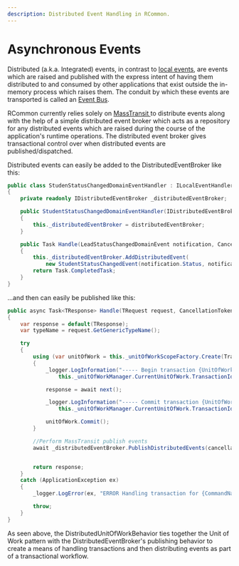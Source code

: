 ```yaml
---
description: Distributed Event Handling in RCommon.
---
```


# Asynchronous Events

Distributed (a.k.a. Integrated) events, in contrast to [local events](local-events.md), are events which are raised and published with the express intent of having them distributed to and consumed by other applications that exist outside the in-memory process which raises them. The conduit by which these events are transported is called an [Event Bus](../event-bus/).&#x20;

RCommon currently relies solely on [MassTransit ](../event-bus/masstransit.md)to distribute events along with the help of a simple distributed event broker which acts as a repository for any distributed events which are raised during the course of the application's runtime operations. The distributed event broker gives transactional control over when distributed events are published/dispatched. &#x20;

Distributed events can easily be added to the DistributedEventBroker like this:

```csharp
public class StudenStatusChangedDomainEventHandler : ILocalEventHandler<StudentStatusChangedDomainEvent>
{
    private readonly IDistributedEventBroker _distributedEventBroker;

    public StudentStatusChangedDomainEventHandler(IDistributedEventBroker distributedEventBroker)
    {
        this._distributedEventBroker = distributedEventBroker;
    }

    public Task Handle(LeadStatusChangedDomainEvent notification, CancellationToken cancellationToken)
    {
        this._distributedEventBroker.AddDistributedEvent(
            new StudentStatusChangedEvent(notification.Status, notification.StudentId));
        return Task.CompletedTask;
    }
}
```

...and then can easily be published like this:&#x20;

```csharp
public async Task<TResponse> Handle(TRequest request, CancellationToken cancellationToken, RequestHandlerDelegate<TResponse> next)
{
    var response = default(TResponse);
    var typeName = request.GetGenericTypeName();

    try
    {
        using (var unitOfWork = this._unitOfWorkScopeFactory.Create(TransactionMode.Default))
        {
            _logger.LogInformation("----- Begin transaction {UnitOfWorkTransactionId} for {CommandName} ({@Command})", 
                this._unitOfWorkManager.CurrentUnitOfWork.TransactionId, typeName, request);

            response = await next();

            _logger.LogInformation("----- Commit transaction {UnitOfWorkTransactionId} for {CommandName}", 
                this._unitOfWorkManager.CurrentUnitOfWork.TransactionId, typeName);

            unitOfWork.Commit();
        }

        //Perform MassTransit publish events
        await _distributedEventBroker.PublishDistributedEvents(cancellationToken);


        return response;
    }
    catch (ApplicationException ex)
    {
        _logger.LogError(ex, "ERROR Handling transaction for {CommandName} ({@Command})", typeName, request);

        throw;
    }
}
```

As seen above, the DistributedUnitOfWorkBehavior ties together the Unit of Work pattern with the DistributedEventBroker's publishing behavior to create a means of handling transactions and then distributing events as part of a transactional workflow. &#x20;
